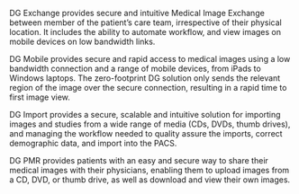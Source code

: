 DG Exchange provides secure and intuitive Medical Image Exchange between member of the patient’s care team, irrespective of their physical location. It includes the ability to automate workflow, and view images on mobile devices on low bandwidth links.

DG Mobile provides secure and rapid access to medical images using a low bandwidth connection and a range of mobile devices, from iPads to Windows laptops. The zero-footprint DG solution only sends the relevant region of the image over the secure connection, resulting in a rapid time to first image view.

DG Import provides a secure, scalable and intuitive solution for importing images and studies from a wide range of media (CDs, DVDs, thumb drives), and managing the workflow needed to quality assure the imports, correct demographic data, and import into the PACS.

DG PMR provides patients with an easy and secure way to share their medical images with their physicians, enabling them to upload images from a CD, DVD, or thumb drive, as well as download and view their own images.
